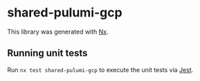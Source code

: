 # shared-pulumi-gcp

This library was generated with [Nx](https://nx.dev).

## Running unit tests

Run `nx test shared-pulumi-gcp` to execute the unit tests via [Jest](https://jestjs.io).
